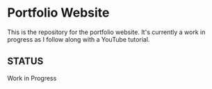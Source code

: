 # Portfolio Website

This is the repository for the portfolio website. It's currently a work in progress as I follow along with a YouTube tutorial.

## STATUS

Work in Progress

